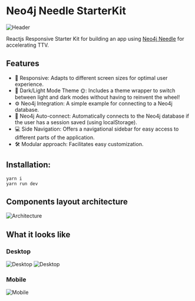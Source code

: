 # Neo4j Needle StarterKit
![Header](docs/modules/ROOT/images/FeaturedImg.jpg)

Reactjs Responsive Starter Kit for building an app using [Neo4j Needle](https://www.neo4j.design/) for accelerating TTV.

## Features
- 🚀 Responsive: Adapts to different screen sizes for optimal user experience.
- 🌚 Dark/Light Mode Theme 🌞: Includes a theme wrapper to switch between light and dark modes without having to reinvent the wheel!
- ⚙️ Neo4j Integration: A simple example for connecting to a Neo4j database.
- 🔐 Neo4j Auto-connect: Automatically connects to the Neo4j database if the user has a session saved (using localStorage).
- 💻 Side Navigation: Offers a navigational sidebar for easy access to different parts of the application.
- 🛠️️ Modular approach: Facilitates easy customization.


## Installation:
```shell
yarn i
yarn run dev
```

## Components layout architecture
![Architecture](docs/modules/ROOT/images/ComponentArchitecture.png)

## What it looks like
### Desktop
![Desktop](/docs/modules/ROOT/images/Desktop-light.png)
![Desktop](/docs/modules/ROOT/images/Desktop-dark.png)
### Mobile
![Mobile](/docs/modules/ROOT/images/Mobile-dark.png)
